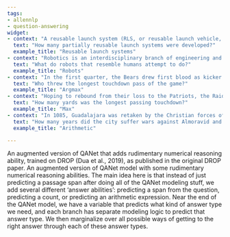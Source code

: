 ```yaml
---
tags:
- allennlp
- question-answering
widget:
- context: "A reusable launch system (RLS, or reusable launch vehicle, RLV) is a launch system which is capable of launching a payload into space more than once. This contrasts with expendable launch systems, where each launch vehicle is launched once and then discarded. No completely reusable orbital launch system has ever been created. Two partially reusable launch systems were developed, the Space Shuttle and Falcon 9. The Space Shuttle was partially reusable: the orbiter (which included the Space Shuttle main engines and the Orbital Maneuvering System engines), and the two solid rocket boosters were reused after several months of refitting work for each launch. The external tank was discarded after each flight."
  text: "How many partially reusable launch systems were developed?"
  example_title: "Reusable launch systems"
- context: "Robotics is an interdisciplinary branch of engineering and science that includes mechanical engineering, electrical engineering, computer science, and others. Robotics deals with the design, construction, operation, and use of robots, as well as computer systems for their control, sensory feedback, and information processing. These technologies are used to develop machines that can substitute for humans. Robots can be used in any situation and for any purpose, but today many are used in dangerous environments (including bomb detection and de-activation), manufacturing processes, or where humans cannot survive. Robots can take on any form but some are made to resemble humans in appearance. This is said to help in the acceptance of a robot in certain replicative behaviors usually performed by people. Such robots attempt to replicate walking, lifting, speech, cognition, and basically anything a human can do."
  text: "What do robots that resemble humans attempt to do?"
  example_title: "Robots"
- context: "In the first quarter, the Bears drew first blood as kicker Robbie Gould nailed a 22-yard field goal for the only score of the period. In the second quarter, the Bears increased their lead with Gould nailing a 42-yard field goal. They increased their lead with Cutler firing a 7-yard TD pass to tight end Greg Olsen. The Bears then closed out the first half with Gould's 41-yard field goal. In the third quarter, the Vikes started to rally with running back Adrian Peterson's 1-yard touchdown run (with the extra point attempt blocked). The Bears increased their lead over the Vikings with Cutler's 2-yard TD pass to tight end Desmond Clark. The Vikings then closed out the quarter with quarterback Brett Favre firing a 6-yard TD pass to tight end Visanthe Shiancoe. An exciting fourth quarter ensued. The Vikings started out the quarter's scoring with kicker Ryan Longwell's 41-yard field goal, along with Adrian Peterson's second 1-yard TD run. The Bears then responded with Cutler firing a 20-yard TD pass to wide receiver Earl Bennett. The Vikings then completed the remarkable comeback with Favre finding wide receiver Sidney Rice on a 6-yard TD pass on 4th-and-goal with 15 seconds left in regulation. The Bears then took a knee to force overtime. In overtime, the Bears won the toss and marched down the field, stopping at the 35-yard line. However, the potential game-winning 45-yard field goal attempt by Gould went wide right, giving the Vikings a chance to win. After an exchange of punts, the Vikings had the ball at the 26-yard line with 11 minutes left in the period. On the first play of scrimmage, Favre fired a screen pass to Peterson who caught it and went 16 yards, before being confronted by Hunter Hillenmeyer, who caused Peterson to fumble the ball, which was then recovered by Bears' linebacker Nick Roach. The Bears then won on Jay Cutler's game-winning 39-yard TD pass to wide receiver Devin Aromashodu. With the loss, not only did the Vikings fall to 11-4, they also surrendered homefield advantage to the Saints."
  text: "Who threw the longest touchdown pass of the game?"
  example_title: "Argmax"
- context: "Hoping to rebound from their loss to the Patriots, the Raiders stayed at home for a Week 16 duel with the Houston Texans.  Oakland would get the early lead in the first quarter as quarterback JaMarcus Russell completed a 20-yard touchdown pass to rookie wide receiver Chaz Schilens.  The Texans would respond with fullback Vonta Leach getting a 1-yard touchdown run, yet the Raiders would answer with kicker Sebastian Janikowski getting a 33-yard and a 30-yard field goal.  Houston would tie the game in the second quarter with kicker Kris Brown getting a 53-yard and a 24-yard field goal. Oakland would take the lead in the third quarter with wide receiver Johnnie Lee Higgins catching a 29-yard touchdown pass from Russell, followed up by an 80-yard punt return for a touchdown.  The Texans tried to rally in the fourth quarter as Brown nailed a 40-yard field goal, yet the Raiders' defense would shut down any possible attempt."
  text: "How many yards was the longest passing touchdown?"
  example_title: "Max"
- context: "In 1085, Guadalajara was retaken by the Christian forces of Alfonso VI . The chronicles say that the Christian army was led by Alvar Fanez de Minaya, one of the lieutenants of El Cid. From 1085 until the Battle of Las Navas de Tolosa in 1212, the city suffered wars against the Almoravid and the Almohad Empires. In spite of the wars, the Christian population could definitely settle down in the area thanks to the repopulation with people from the North  who received their first fuero in 1133 from Alfonso VII.In 1219, the king Fernando III gave a new fuero to the city .During the reign of Alfonso X of Castile, the protection of the king allowed the city to develop its economy by protecting merchants and allowing markets."
  text: "How many years did the city suffer wars against Almoravid and the Almohad Empires?"
  example_title: "Arithmetic"

---
```


An augmented version of QANet that adds rudimentary numerical reasoning ability, trained on DROP (Dua et al., 2019), as published in the original DROP paper.
An augmented version of QANet model with some rudimentary numerical reasoning abilities. The main idea here is that instead of just predicting a passage span after doing all of the QANet modeling stuff, we add several different ‘answer abilities’: predicting a span from the question, predicting a count, or predicting an arithmetic expression. Near the end of the QANet model, we have a variable that predicts what kind of answer type we need, and each branch has separate modeling logic to predict that answer type. We then marginalize over all possible ways of getting to the right answer through each of these answer types.
